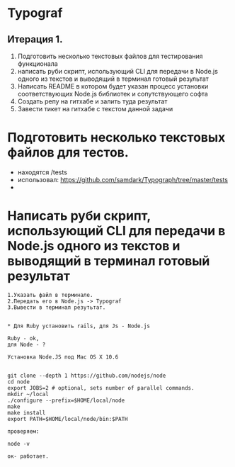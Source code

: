 # Typograf


## Итерация 1.

1. Подготовить несколько текстовых файлов для  тестирования функционала
2. написать руби скрипт, использующий CLI для передачи в Node.js одного из текстов и выводящий в терминал готовый результат
3. Написать README в котором будет указан процесс установки соответствующих Node.js библиотек и сопутствующего софта
4. Создать репу на гитхабе и залить туда результат
5. Завести тикет на гитхабе с текстом данной задачи

# Подготовить несколько текстовых файлов для тестов.

 * находятся /tests
 * использовал:  https://github.com/samdark/Typograph/tree/master/tests
 * 

# Написать руби скрипт, использующий CLI для передачи в Node.js одного из текстов и выводящий в терминал готовый результат
	
	1.Указать файл в терминале.
	2.Передать его в Node.js -> Typograf
	3.Вывести в терминал резутьтат.


	* Для Ruby установить rails, для Js - Node.js
	
	Ruby - ok, 
	для Node - ?

	Установка Node.JS под Mac OS X 10.6


	git clone --depth 1 https://github.com/nodejs/node
	cd node
	export JOBS=2 # optional, sets number of parallel commands.
	mkdir ~/local
	./configure --prefix=$HOME/local/node
	make
	make install
	export PATH=$HOME/local/node/bin:$PATH

	проверяем:

	node -v

	ок- работает.

	




